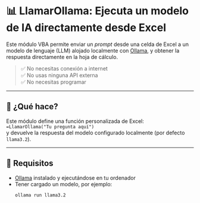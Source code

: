 # 📊 LlamarOllama: Ejecuta un modelo de IA directamente desde Excel

Este módulo VBA permite enviar un *prompt* desde una celda de Excel a un modelo de lenguaje (LLM) alojado localmente con [Ollama](https://ollama.com), y obtener la respuesta directamente en la hoja de cálculo.

> ✅ No necesitas conexión a internet  
> ✅ No usas ninguna API externa  
> ✅ No necesitas programar

---

## 🚀 ¿Qué hace?

Este módulo define una función personalizada de Excel:  
`=LlamarOllama("Tu pregunta aquí")`  
y devuelve la respuesta del modelo configurado localmente (por defecto `llama3.2`).

---

## 🧠 Requisitos

- [Ollama](https://ollama.com) instalado y ejecutándose en tu ordenador  
- Tener cargado un modelo, por ejemplo:  
  ```bash
  ollama run llama3.2
